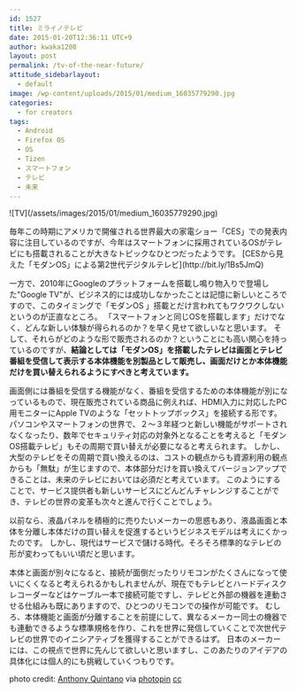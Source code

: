 ```yaml
---
id: 1527
title: ミライノテレビ
date: 2015-01-20T12:36:11 UTC+9
author: kwaka1208
layout: post
permalink: /tv-of-the-near-future/
attitude_sidebarlayout:
  - default
image: /wp-content/uploads/2015/01/medium_16035779290.jpg
categories:
  - for creators
tags:
  - Android
  - Firefox OS
  - OS
  - Tizen
  - スマートフォン
  - テレビ
  - 未来
---
```

<p>
![TV](/assets/images/2015/01/medium_16035779290.jpg)
</p>
<p>
毎年この時期にアメリカで開催される世界最大の家電ショー「CES」での発表内容に注目しているのですが、今年はスマートフォンに採用されているOSがテレビにも搭載されることが大きなトピックなひとつだったようです。
[CESから見えた「モダンOS」による第2世代デジタルテレビ](http://bit.ly/1Bs5JmQ) 
</p>
<p>
一方で、2010年にGoogleのプラットフォームを搭載し鳴り物入りで登場した"Google TV"が、ビジネス的には成功しなかったことは記憶に新しいところですので、このタイミングで「モダンOS 」搭載とだけ言われてもワクワクしないというのが正直なところ。
「スマートフォンと同じOSを搭載します」だけでなく、どんな新しい体験が得られるのか？を早く見せて欲しいなと思います。
そして、それらがどのような形で販売されるのか？ということにも高い関心を持っているのですが、<strong>結論としては「モダンOS」を搭載したテレビは画面とテレビ番組を受信して表示する本体機能を別製品として販売し、画面だけとか本体機能だけを買い替えられるようにすべきと考えています。</strong>
</p>
<p>
画面側には番組を受信する機能がなく、番組を受信するための本体機能が別になっているもので、現在販売されている商品に例えれば、HDMI入力に対応したPC用モニターにApple TVのような「セットトップボックス」を接続する形です。
パソコンやスマートフォンの世界で、２〜３年経つと新しい機能がサポートされなくなったり、数年でセキュリティ対応の対象外となることを考えると「モダンOS搭載テレビ」もその周期で買い替えが必要になると考えられます。
しかし、大型のテレビをその周期で買い換えるのは、コストの観点からも資源利用の観点からも「無駄」が生じますので、本体部分だけを買い換えてバージョンアップできることは、未来のテレビにおいては必須だと考えています。
このようにすることで、サービス提供者も新しいサービスにどんどんチャレンジすることができ、テレビの世界の変革も次々と進んで行くことでしょう。
</p>
<p>
以前なら、液晶パネルを積極的に売りたいメーカーの思惑もあり、液晶画面と本体を分離し本体だけの買い替えを促進するというビジネスモデルは考えにくかったのです。
しかし、現代はサービスで儲ける時代。そろそろ標準的なテレビの形が変わってもいい頃だと思います。
</p>
<p>
本体と画面が別々になると、接続が面倒だったりリモコンがたくさんになって使いにくくなると考えられるかもしれませんが、現在でもテレビとハードディスクレコーダーなどはケーブル一本で接続可能ですし、テレビと外部の機器を連動させる仕組みも既にありますので、ひとつのリモコンでの操作が可能です。
むしろ、本体機能と画面が分離することを前提にして、異なるメーカー同士の機器でも連動できるような標準規格を作り、これを世界に発信していくことで次世代テレビの世界でのイニシアティブを獲得することができるはず。
日本のメーカーには、この視点で世界に先んじて欲しいと思いますし、このあたりのアイデアの具体化には個人的にも挑戦していくつもりです。
</p>
<p>

photo credit: [Anthony Quintano](https://www.flickr.com/photos/quintanomedia/16035779290/) via [photopin](http://photopin.com) [cc](http://creativecommons.org/licenses/by/2.0/)
</p>